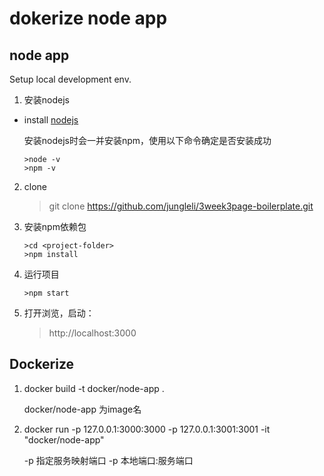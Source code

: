 # dokerize node app

## node app 

Setup local development env.

 1. 安装nodejs

  - install [nodejs](https://nodejs.org/en/)
 
	安装nodejs时会一并安装npm，使用以下命令确定是否安装成功

	```
	>node -v
	>npm -v
	```

 2. clone

    >git clone https://github.com/jungleli/3week3page-boilerplate.git
  
 3. 安装npm依赖包

	```
	>cd <project-folder>
	>npm install
	```
 4. 运行项目
 
	```
	>npm start
	```
 5. 打开浏览，启动：

    >http://localhost:3000
    
## Dockerize

 1. docker build -t docker/node-app .
    
    docker/node-app 为image名
    
 2. docker run -p 127.0.0.1:3000:3000 -p 127.0.0.1:3001:3001 -it "docker/node-app"
 
    -p 指定服务映射端口  -p 本地端口:服务端口
